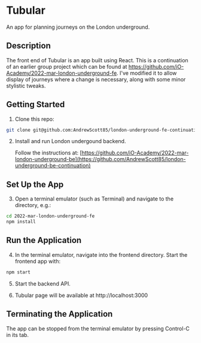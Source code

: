# Tubular
An app for planning journeys on the London underground.

## Description
The front end of Tubular is an app built using React. This is a continuation of an earlier group project which can be found at https://github.com/iO-Academy/2022-mar-london-underground-fe. I've modified it to allow display of journeys where a change is necessary, along with some minor stylistic tweaks.

## Getting Started
1. Clone this repo:
```bash
git clone git@github.com:AndrewScott85/london-underground-fe-continuation.git
```
2. Install and run London undergound backend.

   Follow the instructions at: [https://github.com/iO-Academy/2022-mar-london-underground-be](https://github.com/AndrewScott85/london-underground-be-continuation)

## Set Up the App
3. Open a terminal emulator (such as Terminal) and navigate to the directory, e.g.:
```bash
cd 2022-mar-london-underground-fe
npm install
```
## Run the Application
4. In the terminal emulator, navigate into the frontend directory. Start the frontend app with:
```bash
npm start
```
5. Start the backend API.

6. Tubular page will be available at http://localhost:3000

## Terminating the Application
The app can be stopped from the terminal emulator by pressing Control-C in its tab.

